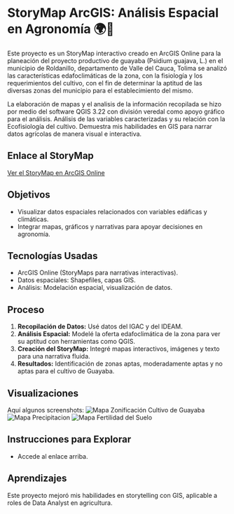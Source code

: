 # StoryMap ArcGIS: Análisis Espacial en Agronomía 🌍🌱

Este proyecto es un StoryMap interactivo creado en ArcGIS Online para la planeación del proyecto productivo de guayaba (Psidium guajava, L.) en el municipio de Roldanillo, departamento de Valle del Cauca, Tolima se analizó las características edafoclimáticas de la zona, con la fisiología y los requerimientos del cultivo, con el fin de  determinar la aptitud de las diversas zonas del municipio para el establecimiento del mismo. 

La elaboración de mapas y el analisis de la información recopilada se hizo por medio del software QGIS 3.22 con división veredal como apoyo gráfico para el análisis. Análisis de las variables caracterizadas y su relación con la Ecofisiología del cultivo. Demuestra mis habilidades en GIS para narrar datos agrícolas de manera visual e interactiva.

## Enlace al StoryMap
[Ver el StoryMap en ArcGIS Online](https://storymaps.arcgis.com/stories/f81bc4768f5b48ca8a848ba13a5bc713)

## Objetivos
- Visualizar datos espaciales relacionados con variables edáficas y climáticas. 
- Integrar mapas, gráficos y narrativas para apoyar decisiones en agronomía.

## Tecnologías Usadas
- ArcGIS Online (StoryMaps para narrativas interactivas).
- Datos espaciales: Shapefiles, capas GIS.
- Análisis: Modelación espacial, visualización de datos.

## Proceso
1. **Recopilación de Datos:** Usé datos del IGAC y del IDEAM.
2. **Análisis Espacial:** Modelé la oferta edafoclimática de la zona para ver su aptitud con herramientas como QGIS.
3. **Creación del StoryMap:** Integré mapas interactivos, imágenes y texto para una narrativa fluida.
4. **Resultados:** Identificación de zonas aptas, moderadamente aptas y no aptas para el cultivo de Guayaba.

## Visualizaciones
Aquí algunos screenshots:
![Mapa Zonificación Cultivo de Guayaba](Images\Zonificación_Guayaba_page-0001.jpg)
![Mapa Precipitacion](Images\PrecipitacionFinal_page-0001.jpg)
![Mapa Fertilidad del Suelo](Images\FertilidadFinal_page-0001.jpg)

## Instrucciones para Explorar
- Accede al enlace arriba.

## Aprendizajes
Este proyecto mejoró mis habilidades en storytelling con GIS, aplicable a roles de Data Analyst en agricultura.
